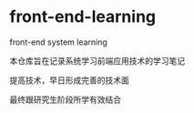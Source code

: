 # front-end-learning
front-end  system learning

本仓库旨在记录系统学习前端应用技术的学习笔记

提高技术，早日形成完善的技术面

最终跟研究生阶段所学有效结合
